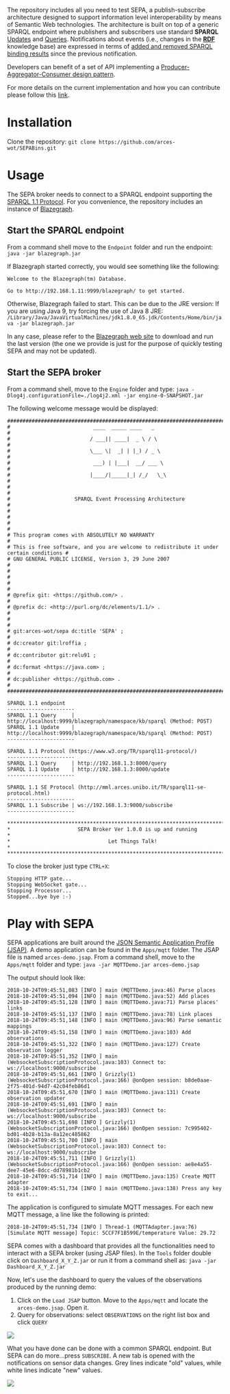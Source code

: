 The repository includes all you need to test SEPA, a publish-subscribe architecture designed to support information level interoperability by means of Semantic Web technologies. The architecture is built on top of a generic SPARQL endpoint where publishers and subscribers use standard **SPARQL** [Updates](https://www.w3.org/TR/sparql11-update/) and [Queries](https://www.w3.org/TR/sparql11-query/). Notifications about events (i.e., changes in the [**RDF**](https://www.w3.org/RDF/) knowledge base) are expressed in terms of [added and removed SPARQL binding results](http://mml.arces.unibo.it/TR/sparql11-subscribe.html) since the previous notification. 

Developers can benefit of a set of API implementing a [Producer-Aggregator-Consumer design pattern](http://mml.arces.unibo.it/TR/jsap.html).

For more details on the current implementation and how you can contribute please follow this [link](https://github.com/arces-wot/SEPA).

# Installation
Clone the repository: `git clone https://github.com/arces-wot/SEPABins.git`

# Usage
The SEPA broker needs to connect to a SPARQL endpoint supporting the [SPARQL 1.1 Protocol](https://www.w3.org/TR/sparql11-protocol/). For you convenience, the repository includes an instance of [Blazegraph](https://www.blazegraph.com/).

## Start the SPARQL endpoint
From a command shell move to the `Endpoint` folder and run the endpoint: `java -jar blazegraph.jar`

If Blazegraph started correctly, you would see something like the following:

```
Welcome to the Blazegraph(tm) Database.

Go to http://192.168.1.11:9999/blazegraph/ to get started.
```
Otherwise, Blazegraph failed to start. This can be due to the JRE version: If you are using Java 9, try forcing the use of Java 8 JRE: `/Library/Java/JavaVirtualMachines/jdk1.8.0_65.jdk/Contents/Home/bin/java -jar blazegraph.jar`

In any case, please refer to the [Blazegraph web site](https://www.blazegraph.com/) to download and run the last version (the one we provide is just for the purpose of quickly testing SEPA and may not be updated).

## Start the SEPA broker
From a command shell, move to the `Engine` folder and type: `java -Dlog4j.configurationFile=./log4j2.xml -jar engine-0-SNAPSHOT.jar`

The following welcome message would be displayed:

```
##########################################################################################
#                           ____  _____ ____   _                                         #
#                          / ___|| ____|  _ \ / \                                        #
#                          \___ \|  _| | |_) / _ \                                       #
#                           ___) | |___|  __/ ___ \                                      #
#                          |____/|_____|_| /_/   \_\                                     #
#                                                                                        #
#                     SPARQL Event Processing Architecture                               #
#                                                                                        #
#                                                                                        #
# This program comes with ABSOLUTELY NO WARRANTY                                         #
# This is free software, and you are welcome to redistribute it under certain conditions #
# GNU GENERAL PUBLIC LICENSE, Version 3, 29 June 2007                                    #
#                                                                                        #
#                                                                                        #
# @prefix git: <https://github.com/> .                                                   #
# @prefix dc: <http://purl.org/dc/elements/1.1/> .                                       #
#                                                                                        #
# git:arces-wot/sepa dc:title 'SEPA' ;                                                   #
# dc:creator git:lroffia ;                                                               #
# dc:contributor git:relu91 ;                                                            #
# dc:format <https://java.com> ;                                                         #
# dc:publisher <https://github.com> .                                                    #
##########################################################################################

SPARQL 1.1 endpoint
----------------------
SPARQL 1.1 Query     | http://localhost:9999/blazegraph/namespace/kb/sparql (Method: POST)
SPARQL 1.1 Update    | http://localhost:9999/blazegraph/namespace/kb/sparql (Method: POST)
----------------------

SPARQL 1.1 Protocol (https://www.w3.org/TR/sparql11-protocol/)
----------------------
SPARQL 1.1 Query     | http://192.168.1.3:8000/query
SPARQL 1.1 Update    | http://192.168.1.3:8000/update
----------------------

SPARQL 1.1 SE Protocol (http://mml.arces.unibo.it/TR/sparql11-se-protocol.html)
----------------------
SPARQL 1.1 Subscribe | ws://192.168.1.3:9000/subscribe
----------------------

*****************************************************************************************
*                      SEPA Broker Ver 1.0.0 is up and running                          *
*                                Let Things Talk!                                       *
*****************************************************************************************
```

To close the broker just type `CTRL+X`:

```
Stopping HTTP gate...
Stopping WebSocket gate...
Stopping Processor...
Stopped...bye bye :-)
```
# Play with SEPA
SEPA applications are built around the [JSON Semantic Application Profile (JSAP)](http://mml.arces.unibo.it/TR/jsap.html).  A demo application can be found in the `Apps/mqtt` folder. The JSAP file is named `arces-demo.jsap`. From a command shell, move to the `Apps/mqtt` folder and type: `java -jar MQTTDemo.jar arces-demo.jsap`

The output should look like:

```
2018-10-24T09:45:51,083 [INFO ] main (MQTTDemo.java:46) Parse places
2018-10-24T09:45:51,094 [INFO ] main (MQTTDemo.java:52) Add places
2018-10-24T09:45:51,128 [INFO ] main (MQTTDemo.java:71) Parse places' links
2018-10-24T09:45:51,137 [INFO ] main (MQTTDemo.java:78) Link places
2018-10-24T09:45:51,148 [INFO ] main (MQTTDemo.java:96) Parse semantic mappings
2018-10-24T09:45:51,158 [INFO ] main (MQTTDemo.java:103) Add observations
2018-10-24T09:45:51,322 [INFO ] main (MQTTDemo.java:127) Create observation logger
2018-10-24T09:45:51,352 [INFO ] main (WebsocketSubscriptionProtocol.java:103) Connect to: ws://localhost:9000/subscribe
2018-10-24T09:45:51,661 [INFO ] Grizzly(1) (WebsocketSubscriptionProtocol.java:166) @onOpen session: b8de0aae-2f75-401d-94d7-42c04feb86d1
2018-10-24T09:45:51,670 [INFO ] main (MQTTDemo.java:131) Create observation updater
2018-10-24T09:45:51,691 [INFO ] main (WebsocketSubscriptionProtocol.java:103) Connect to: ws://localhost:9000/subscribe
2018-10-24T09:45:51,698 [INFO ] Grizzly(1) (WebsocketSubscriptionProtocol.java:166) @onOpen session: 7c995402-bd01-4b28-b13a-8a12ec485862
2018-10-24T09:45:51,700 [INFO ] main (WebsocketSubscriptionProtocol.java:103) Connect to: ws://localhost:9000/subscribe
2018-10-24T09:45:51,711 [INFO ] Grizzly(1) (WebsocketSubscriptionProtocol.java:166) @onOpen session: ae8e4a55-dee7-45e6-8dcc-dd78981b1cb2
2018-10-24T09:45:51,714 [INFO ] main (MQTTDemo.java:135) Create MQTT adapter
2018-10-24T09:45:51,734 [INFO ] main (MQTTDemo.java:138) Press any key to exit...
```

The application is configured to simulate MQTT messages. For each new MQTT message, a line like the following is printed:

```
2018-10-24T09:45:51,734 [INFO ] Thread-1 (MQTTAdapter.java:76) [Simulate MQTT message] Topic: 5CCF7F1B599E/temperature Value: 29.72
```

SEPA comes with a dashboard that provides all the functionalities need to interact with a SEPA broker (using JSAP files). In the `Tools` folder double click on `Dashboard_X_Y_Z.jar` or run it from a command shell as: `java -jar Dashboard_X_Y_Z.jar` 

Now, let's use the dashboard to query the values of the observations produced by the running demo:

1. Click on the `Load JSAP` button. Move to the `Apps/mqtt` and locate the `arces-demo.jsap`. Open it.
2. Query for observations: select `OBSERVATIONS` on the right list box and click `QUERY`

![](./Query.png)

What you have done can be done with a common SPARQL endpoint. But SEPA can do more...press `SUBSCRIBE`. A new tab is opened with the notifications on sensor data changes. Grey lines indicate "old" values, while white lines indicate "new" values.

![](./Subscribe.png)


